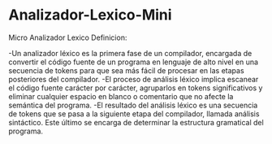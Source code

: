 # Analizador-Lexico-Mini
Micro Analizador Lexico
Definicion:

-Un analizador léxico es la primera fase de un compilador, encargada de convertir el código fuente de un programa en lenguaje de alto nivel en una secuencia de tokens para que sea más fácil de procesar en las etapas posteriores del compilador.
-El proceso de análisis léxico implica escanear el código fuente carácter por carácter, agruparlos en tokens significativos y eliminar cualquier espacio en blanco o comentario que no afecte la semántica del programa.
-El resultado del análisis léxico es una secuencia de tokens que se pasa a la siguiente etapa del compilador, llamada análisis sintáctico. Este último se encarga de determinar la estructura gramatical del programa.
